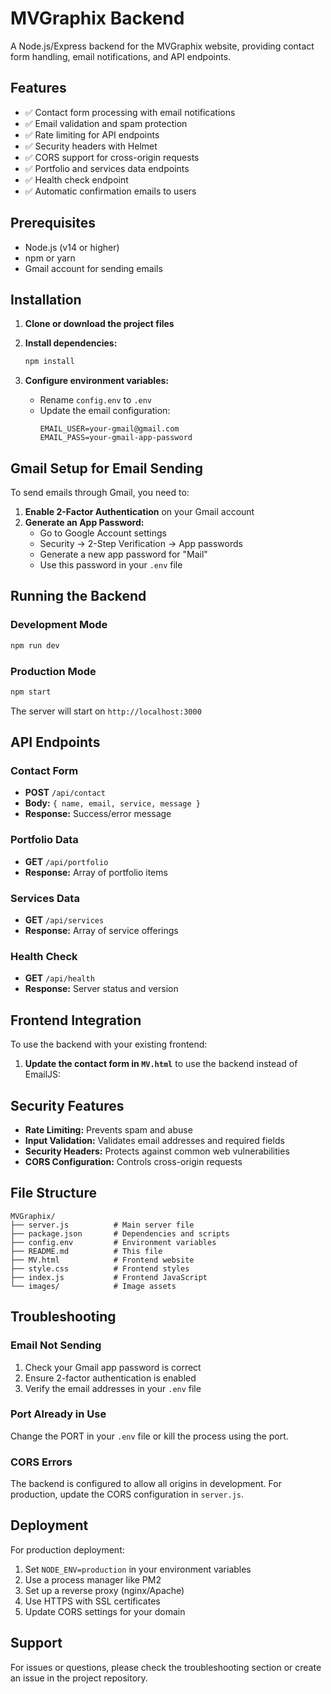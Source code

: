 # MVGraphix Backend

A Node.js/Express backend for the MVGraphix website, providing contact form handling, email notifications, and API endpoints.

## Features

- ✅ Contact form processing with email notifications
- ✅ Email validation and spam protection
- ✅ Rate limiting for API endpoints
- ✅ Security headers with Helmet
- ✅ CORS support for cross-origin requests
- ✅ Portfolio and services data endpoints
- ✅ Health check endpoint
- ✅ Automatic confirmation emails to users

## Prerequisites

- Node.js (v14 or higher)
- npm or yarn
- Gmail account for sending emails

## Installation

1. **Clone or download the project files**

2. **Install dependencies:**
   ```bash
   npm install
   ```

3. **Configure environment variables:**
   - Rename `config.env` to `.env`
   - Update the email configuration:
     ```
     EMAIL_USER=your-gmail@gmail.com
     EMAIL_PASS=your-gmail-app-password
     ```

## Gmail Setup for Email Sending

To send emails through Gmail, you need to:

1. **Enable 2-Factor Authentication** on your Gmail account
2. **Generate an App Password:**
   - Go to Google Account settings
   - Security → 2-Step Verification → App passwords
   - Generate a new app password for "Mail"
   - Use this password in your `.env` file

## Running the Backend

### Development Mode
```bash
npm run dev
```

### Production Mode
```bash
npm start
```

The server will start on `http://localhost:3000`

## API Endpoints

### Contact Form
- **POST** `/api/contact`
- **Body:** `{ name, email, service, message }`
- **Response:** Success/error message

### Portfolio Data
- **GET** `/api/portfolio`
- **Response:** Array of portfolio items

### Services Data
- **GET** `/api/services`
- **Response:** Array of service offerings

### Health Check
- **GET** `/api/health`
- **Response:** Server status and version

## Frontend Integration

To use the backend with your existing frontend:

1. **Update the contact form in `MV.html`** to use the backend instead of EmailJS:


## Security Features

- **Rate Limiting:** Prevents spam and abuse
- **Input Validation:** Validates email addresses and required fields
- **Security Headers:** Protects against common web vulnerabilities
- **CORS Configuration:** Controls cross-origin requests

## File Structure

```
MVGraphix/
├── server.js          # Main server file
├── package.json       # Dependencies and scripts
├── config.env         # Environment variables
├── README.md          # This file
├── MV.html            # Frontend website
├── style.css          # Frontend styles
├── index.js           # Frontend JavaScript
└── images/            # Image assets
```

## Troubleshooting

### Email Not Sending
1. Check your Gmail app password is correct
2. Ensure 2-factor authentication is enabled
3. Verify the email addresses in your `.env` file

### Port Already in Use
Change the PORT in your `.env` file or kill the process using the port.

### CORS Errors
The backend is configured to allow all origins in development. For production, update the CORS configuration in `server.js`.

## Deployment

For production deployment:

1. Set `NODE_ENV=production` in your environment variables
2. Use a process manager like PM2
3. Set up a reverse proxy (nginx/Apache)
4. Use HTTPS with SSL certificates
5. Update CORS settings for your domain

## Support

For issues or questions, please check the troubleshooting section or create an issue in the project repository.

